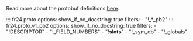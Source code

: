 Read more about the protobuf definitions [here](https://github.com/cathaypacific8747/fr24/blob/master/src/fr24/proto/README.md).

::: fr24.proto
    options:
        show_if_no_docstring: true
        filters:
            - "!_*_pb2"
::: fr24.proto.v1_pb2
    options:
        show_if_no_docstring: true
        filters:
            - "!DESCRIPTOR"
            - "!_FIELD_NUMBER$"
            - "!__slots__"
            - "!_sym_db"
            - "!_globals"